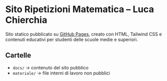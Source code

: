 # Sito Ripetizioni Matematica – Luca Chierchia

Sito statico pubblicato su [GitHub Pages](https://luca-chierchia.github.io/ripetizioni), creato con HTML, Tailwind CSS e contenuti educativi per studenti delle scuole medie e superiori.

## Cartelle
- `docs/` → contenuto del sito pubblico
- `materiale/` → file interni di lavoro non pubblici
